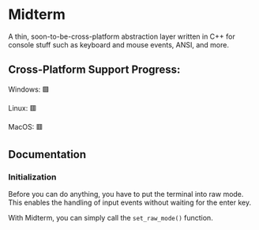 # Midterm

A thin, soon-to-be-cross-platform abstraction layer written in C++ for console stuff such as keyboard and mouse events, ANSI, and more.

## Cross-Platform Support Progress:

Windows: 🟩

Linux: 🟥

MacOS: 🟥

## Documentation

### Initialization

Before you can do anything, you have to put the terminal into raw mode. This enables the handling of input events without waiting for the enter key.

With Midterm, you can simply call the `set_raw_mode()` function.
